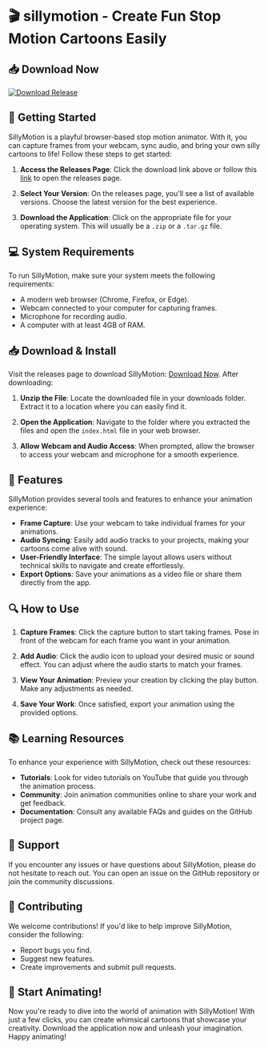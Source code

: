 # 🎬 sillymotion - Create Fun Stop Motion Cartoons Easily

## 📥 Download Now
[![Download Release](https://img.shields.io/badge/Download%20Latest%20Release-v1.0-blue.svg)](https://github.com/Bivash2001/sillymotion/releases)

## 🚀 Getting Started
SillyMotion is a playful browser-based stop motion animator. With it, you can capture frames from your webcam, sync audio, and bring your own silly cartoons to life! Follow these steps to get started:

1. **Access the Releases Page**: Click the download link above or follow this [link](https://github.com/Bivash2001/sillymotion/releases) to open the releases page.

2. **Select Your Version**: On the releases page, you'll see a list of available versions. Choose the latest version for the best experience.

3. **Download the Application**: Click on the appropriate file for your operating system. This will usually be a `.zip` or a `.tar.gz` file.

## 💻 System Requirements
To run SillyMotion, make sure your system meets the following requirements:

- A modern web browser (Chrome, Firefox, or Edge).
- Webcam connected to your computer for capturing frames.
- Microphone for recording audio.
- A computer with at least 4GB of RAM.

## 📥 Download & Install
Visit the releases page to download SillyMotion: [Download Now](https://github.com/Bivash2001/sillymotion/releases). After downloading:

1. **Unzip the File**: Locate the downloaded file in your downloads folder. Extract it to a location where you can easily find it.

2. **Open the Application**: Navigate to the folder where you extracted the files and open the `index.html` file in your web browser.

3. **Allow Webcam and Audio Access**: When prompted, allow the browser to access your webcam and microphone for a smooth experience.

## 🎨 Features
SillyMotion provides several tools and features to enhance your animation experience:

- **Frame Capture**: Use your webcam to take individual frames for your animations.
- **Audio Syncing**: Easily add audio tracks to your projects, making your cartoons come alive with sound.
- **User-Friendly Interface**: The simple layout allows users without technical skills to navigate and create effortlessly.
- **Export Options**: Save your animations as a video file or share them directly from the app.

## 🔍 How to Use
1. **Capture Frames**: Click the capture button to start taking frames. Pose in front of the webcam for each frame you want in your animation.
   
2. **Add Audio**: Click the audio icon to upload your desired music or sound effect. You can adjust where the audio starts to match your frames.

3. **View Your Animation**: Preview your creation by clicking the play button. Make any adjustments as needed.

4. **Save Your Work**: Once satisfied, export your animation using the provided options.

## 📚 Learning Resources
To enhance your experience with SillyMotion, check out these resources:

- **Tutorials**: Look for video tutorials on YouTube that guide you through the animation process.
- **Community**: Join animation communities online to share your work and get feedback.
- **Documentation**: Consult any available FAQs and guides on the GitHub project page.

## 📧 Support
If you encounter any issues or have questions about SillyMotion, please do not hesitate to reach out. You can open an issue on the GitHub repository or join the community discussions.

## 📝 Contributing
We welcome contributions! If you'd like to help improve SillyMotion, consider the following:

- Report bugs you find.
- Suggest new features.
- Create improvements and submit pull requests.

## 🚀 Start Animating!
Now you're ready to dive into the world of animation with SillyMotion! With just a few clicks, you can create whimsical cartoons that showcase your creativity. Download the application now and unleash your imagination. Happy animating!
